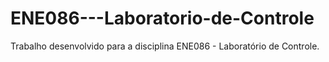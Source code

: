 # ENE086---Laboratorio-de-Controle
Trabalho desenvolvido para a disciplina ENE086 - Laboratório de Controle.
